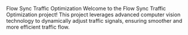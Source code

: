 Flow Sync Traffic Optimization
Welcome to the Flow Sync Traffic Optimization project! This project leverages advanced computer vision technology to dynamically adjust traffic signals, ensuring smoother and more efficient traffic flow.

